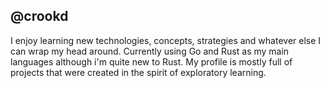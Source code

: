 ## @crookd
I enjoy learning new technologies, concepts, strategies and whatever else I can wrap my head around. Currently using Go and Rust as my main languages although i'm quite new to Rust. My profile is mostly full of projects that were created in the spirit of exploratory learning.  
<!--
**crookdc/crookdc** is a ✨ _special_ ✨ repository because its `README.md` (this file) appears on your GitHub profile.

Here are some ideas to get you started:

- 🔭 I’m currently working on ...
- 🌱 I’m currently learning ...
- 👯 I’m looking to collaborate on ...
- 🤔 I’m looking for help with ...
- 💬 Ask me about ...
- 📫 How to reach me: ...
- 😄 Pronouns: ...
- ⚡ Fun fact: ...
-->
